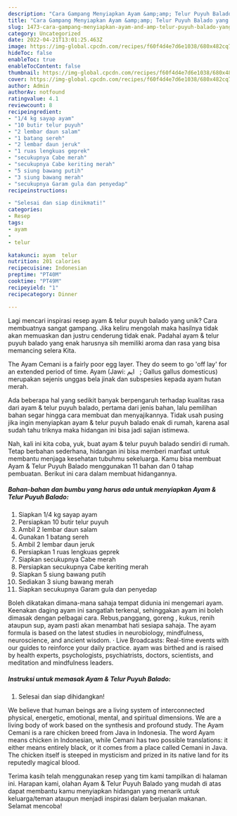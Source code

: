 ```yaml
---
description: "Cara Gampang Menyiapkan Ayam &amp;amp; Telur Puyuh Balado yang Lezat Sekali"
title: "Cara Gampang Menyiapkan Ayam &amp;amp; Telur Puyuh Balado yang Lezat Sekali"
slug: 1473-cara-gampang-menyiapkan-ayam-and-amp-telur-puyuh-balado-yang-lezat-sekali
category: Uncategorized
date: 2022-04-21T13:01:25.463Z
image: https://img-global.cpcdn.com/recipes/f60f4d4e7d6e1038/680x482cq70/ayam-telur-puyuh-balado-foto-resep-utama.jpg
hideToc: false
enableToc: true
enableTocContent: false
thumbnail: https://img-global.cpcdn.com/recipes/f60f4d4e7d6e1038/680x482cq70/ayam-telur-puyuh-balado-foto-resep-utama.jpg
cover: https://img-global.cpcdn.com/recipes/f60f4d4e7d6e1038/680x482cq70/ayam-telur-puyuh-balado-foto-resep-utama.jpg
author: Admin
authorAv: notfound
ratingvalue: 4.1
reviewcount: 8
recipeingredient:
- "1/4 kg sayap ayam"
- "10 butir telur puyuh"
- "2 lembar daun salam"
- "1 batang sereh"
- "2 lembar daun jeruk"
- "1 ruas lengkuas geprek"
- "secukupnya Cabe merah"
- "secukupnya Cabe keriting merah"
- "5 siung bawang putih"
- "3 siung bawang merah"
- "secukupnya Garam gula dan penyedap"
recipeinstructions:

- "Selesai dan siap dinikmati!"
categories:
- Resep
tags:
- ayam
- 
- telur

katakunci: ayam  telur 
nutrition: 201 calories
recipecuisine: Indonesian
preptime: "PT40M"
cooktime: "PT49M"
recipeyield: "1"
recipecategory: Dinner

---
```





Lagi mencari inspirasi resep ayam &amp; telur puyuh balado yang unik? Cara membuatnya sangat gampang. Jika keliru mengolah maka hasilnya tidak akan memuaskan dan justru cenderung tidak enak. Padahal ayam &amp; telur puyuh balado yang enak harusnya sih memiliki aroma dan rasa yang bisa memancing selera Kita.





The Ayam Cemani is a fairly poor egg layer. They do seem to go &#39;off lay&#39; for an extended period of time. Ayam (Jawi: ‏ ايم ‎ ‎; Gallus gallus domesticus) merupakan sejenis unggas bela jinak dan subspesies kepada ayam hutan merah.

Ada beberapa hal yang sedikit banyak berpengaruh terhadap kualitas rasa dari ayam &amp; telur puyuh balado, pertama dari jenis bahan, lalu pemilihan bahan segar hingga cara membuat dan menyajikannya. Tidak usah pusing jika ingin menyiapkan ayam &amp; telur puyuh balado enak di rumah, karena asal sudah tahu triknya maka hidangan ini bisa jadi sajian istimewa.






Nah, kali ini kita coba, yuk, buat ayam &amp; telur puyuh balado sendiri di rumah. Tetap berbahan sederhana, hidangan ini bisa memberi manfaat untuk membantu menjaga kesehatan tubuhmu sekeluarga. Kamu bisa membuat Ayam &amp; Telur Puyuh Balado menggunakan 11 bahan dan 0 tahap pembuatan. Berikut ini cara dalam membuat hidangannya.

<!--inarticleads1-->

##### Bahan-bahan dan bumbu yang harus ada untuk menyiapkan Ayam &amp; Telur Puyuh Balado:

1. Siapkan 1/4 kg sayap ayam
1. Persiapkan 10 butir telur puyuh
1. Ambil 2 lembar daun salam
1. Gunakan 1 batang sereh
1. Ambil 2 lembar daun jeruk
1. Persiapkan 1 ruas lengkuas geprek
1. Siapkan secukupnya Cabe merah
1. Persiapkan secukupnya Cabe keriting merah
1. Siapkan 5 siung bawang putih
1. Sediakan 3 siung bawang merah
1. Siapkan secukupnya Garam gula dan penyedap


Boleh dikatakan dimana-mana sahaja tempat didunia ini mengemari ayam. Keenakan daging ayam ini sangatlah terkenal, sehinggakan ayam ini boleh dimasak dengan pelbagai cara. Rebus,panggang, goreng , kukus, renih ataupun sup, ayam pasti akan menambat hati sesiapa sahaja. The ayam formula is based on the latest studies in neurobiology, mindfulness, neuroscience, and ancient wisdom. · Live Broadcasts: Real-time events with our guides to reinforce your daily practice. ayam was birthed and is raised by health experts, psychologists, psychiatrists, doctors, scientists, and meditation and mindfulness leaders. 

<!--inarticleads2-->

##### Instruksi untuk memasak Ayam &amp; Telur Puyuh Balado:


1. Selesai dan siap dihidangkan!

We believe that human beings are a living system of interconnected physical, energetic, emotional, mental, and spiritual dimensions. We are a living body of work based on the synthesis and profound study. The Ayam Cemani is a rare chicken breed from Java in Indonesia. The word Ayam means chicken in Indonesian, while Cemani has two possible translations: it either means entirely black, or it comes from a place called Cemani in Java. The chicken itself is steeped in mysticism and prized in its native land for its reputedly magical blood. 

Terima kasih telah menggunakan resep yang tim kami tampilkan di halaman ini. Harapan kami, olahan Ayam &amp; Telur Puyuh Balado yang mudah di atas dapat membantu kamu menyiapkan hidangan yang menarik untuk keluarga/teman ataupun menjadi inspirasi dalam berjualan makanan. Selamat mencoba!
